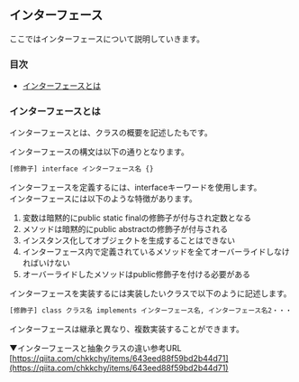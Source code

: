 ## インターフェース
ここではインターフェースについて説明していきます。

### 目次
* [インターフェースとは](#sec1)

### <a name="sec1"></a>インターフェースとは
インターフェースとは、クラスの概要を記述したもです。  

インターフェースの構文は以下の通りとなります。

```sh
[修飾子] interface インターフェース名 {}
```

インターフェースを定義するには、interfaceキーワードを使用します。  
インターフェースには以下のような特徴があります。
1. 変数は暗黙的にpublic static finalの修飾子が付与され定数となる
2. メソッドは暗黙的にpublic abstractの修飾子が付与される
3. インスタンス化してオブジェクトを生成することはできない
4. インターフェース内で定義されているメソッドを全てオーバーライドしなければいけない
5. オーバーライドしたメソッドはpublic修飾子を付ける必要がある


インターフェースを実装するには実装したいクラスで以下のように記述します。

```sh
[修飾子] class クラス名 implements インターフェース名, インターフェース名2・・・ {}
```

インターフェースは継承と異なり、複数実装することができます。


▼インターフェースと抽象クラスの違い参考URL  
[https://qiita.com/chkkchy/items/643eed88f59bd2b44d71](https://qiita.com/chkkchy/items/643eed88f59bd2b44d71)
